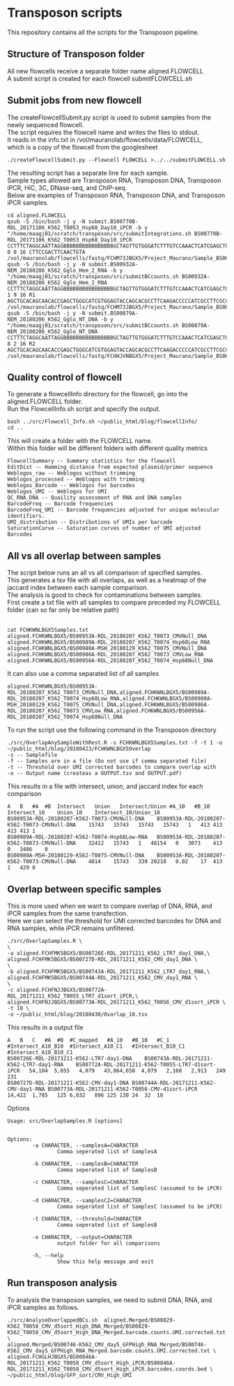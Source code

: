 # Transposon scripts 
This repository contains all the scripts for the Transposon pipeline.

## Structure of Transposon folder
All new flowcells receive a separate folder name aligned.FLOWCELL  
A submit script is created for each flowcell submitFLOWCELL.sh

## Submit jobs from new flowcell
The createFlowcellSubmit.py script is used to submit samples from the newly sequenced flowcell.  
The script requires the flowcell name and writes the files to stdout.  
It reads in the info.txt in /vol/mauranolab/flowcells/data/FLOWCELL,  
which is a copy of the flowcell from the googlesheet

```
./createFlowcellSubmit.py --Flowcell FLOWCELL >../../submitFLOWCELL.sh
```

The resulting script has a separate line for each sample.  
Sample types allowed are Transposon RNA, Transposon DNA, Transposon iPCR, HiC, 3C, DNase-seq, and ChIP-seq.  
Below are examples of Transposon RNA, Transposon DNA, and Transposon iPCR samples.  
```
cd aligned.FLOWCELL
qsub -S /bin/bash -j y -N submit.BS00770B-RDL_20171106_K562_T0053_Hsp68_Day10_iPCR -b y "/home/maagj01/scratch/transposon/src/submitIntegrations.sh BS00770B-RDL_20171106_K562_T0053_Hsp68_Day10_iPCR CCTTTCTAGGCAATTAGGBBBBBBBBBBBBBBBBGCTAGTTGTGGGATCTTTGTCCAAACTCATCGAGCTCGGGA 0 0 16 CTTCCGACTTCAACTGTA /vol/mauranolab/flowcells/fastq/FCHM73JBGX5/Project_Maurano/Sample_BS00770B/"
qsub -S /bin/bash -j y -N submit.BS00932A-NEM_20180206_K562_Gglo_Hem_2_RNA -b y "/home/maagj01/scratch/transposon/src/submitBCcounts.sh BS00932A-NEM_20180206_K562_Gglo_Hem_2_RNA CCTTTCTAGGCAATTAGGBBBBBBBBBBBBBBBBGCTAGTTGTGGGATCTTTGTCCAAACTCATCGAGCTCGGGA 1 9 16 R1 AGCTGCACAGCAACACCGAGCTGGGCATCGTGGAGTACCAGCACGCCTTCAAGACCCCCATCGCCTTCGCCAGATC /vol/mauranolab/flowcells/fastq/FCHM73JBGX5/Project_Maurano/Sample_BS00932A/"
qsub -S /bin/bash -j y -N submit.BS00879A-NEM_20180206_K562_Gglo_NT_DNA -b y "/home/maagj01/scratch/transposon/src/submitBCcounts.sh BS00879A-NEM_20180206_K562_Gglo_NT_DNA CCTTTCTAGGCAATTAGGBBBBBBBBBBBBBBBBGCTAGTTGTGGGATCTTTGTCCAAACTCATCGAGCTCGGGA 8 2 16 R2 AGCTGCACAGCAACACCGAGCTGGGCATCGTGGAGTACCAGCACGCCTTCAAGACCCCCATCGCCTTCGCCAGATC /vol/mauranolab/flowcells/fastq/FCHHJVNBGX5/Project_Maurano/Sample_BS00879A/"
```


## Quality control of flowcell
To generate a flowcellInfo directory for the flowcell, go into the aligned.FLOWCELL folder.  
Run the FlowcellInfo.sh script and specify the output.  
```
bash ../src/Flowcell_Info.sh ~/public_html/blog/flowcellInfo/
cd ..
```

This will create a folder with the FLOWCELL name.  
Within this folder will be different folders with different quality metrics
```
FlowcellSummary -- Summary statistics for the flowcell
EditDist -- Hamming distance from expected plasmid/primer sequence
Weblogos_raw -- Weblogos without trimming
Weblogos_processed -- Weblogos with trimming
Weblogos_Barcode -- Weblogos for barcodes
Weblogos_UMI -- Weblogos for UMI
QC_RNA_DNA -- Quaility assessment of RNA and DNA samples
BarcodeFreq -- Barcode frequencies
BarcodeFreq_UMI -- Barcode frequencies adjusted for unique molecular identifiers.
UMI_distribution -- Distributions of UMIs per barcode
SaturationCurve -- Saturation curves of number of UMI adjusted Barcodes
```

## All vs all overlap between samples
The script below runs an all vs all comparison of specified samples.  
This generates a tsv file with all overlaps, as well as a heatmap of the jaccard index between each sample comparison.  
The analysis is good to check for contaminations between samples.  
First create a txt file with all samples to compare preceded my FLOWCELL folder (can so far only be relative path)  
<br>

```
cat FCHKWNLBGX5Samples.txt
aligned.FCHKWNLBGX5/BS00953A-RDL_20180207_K562_T0073_CMVNull_DNA
aligned.FCHKWNLBGX5/BS00989A-RDL_20180207_K562_T0074_Hsp68Low_RNA
aligned.FCHKWNLBGX5/BS00980A-MSH_20180129_K562_T0075_CMVNull_DNA
aligned.FCHKWNLBGX5/BS00986A-RDL_20180207_K562_T0073_CMVLow_RNA
aligned.FCHKWNLBGX5/BS00956A-RDL_20180207_K562_T0074_Hsp68Null_DNA
```

It can also use a comma separated list of all samples
```
aligned.FCHKWNLBGX5/BS00953A-RDL_20180207_K562_T0073_CMVNull_DNA,aligned.FCHKWNLBGX5/BS00989A-RDL_20180207_K562_T0074_Hsp68Low_RNA,aligned.FCHKWNLBGX5/BS00980A-MSH_20180129_K562_T0075_CMVNull_DNA,aligned.FCHKWNLBGX5/BS00986A-RDL_20180207_K562_T0073_CMVLow_RNA,aligned.FCHKWNLBGX5/BS00956A-RDL_20180207_K562_T0074_Hsp68Null_DNA
```

To run the script use the following command in the Transposon directory
```
./src/OverlapAnySampleWithRest.R -s FCHKWNLBGX5Samples.txt -f -t 1 -o ~/public_html/blog/20180423/FCHKWNLBGX5Overlap
-s -- Samplefile
-f -- Samples are in a file (Do not use if comma separated file)
-t -- Threshold over UMI corrected barcodes to compare overlap with
-o -- Output name (createas a OUTPUT.tsv and OUTPUT.pdf)
```


This results in a file with intersect, union, and jaccard index for each comparison
```
A	B	#A	#B	Intersect	Union	Intersect/Union	#A_10	#B_10	Intersect_10	Union_10	Intersect_10/Union_10
BS00953A-RDL-20180207-K562-T0073-CMVNull-DNA	BS00953A-RDL-20180207-K562-T0073-CMVNull-DNA	15743	15743	15743	15743	1	413	413	413	413	1
BS00989A-RDL-20180207-K562-T0074-Hsp68Low-RNA	BS00953A-RDL-20180207-K562-T0073-CMVNull-DNA	32412	15743	1	48154	0	3073	413	0	3486	0
BS00980A-MSH-20180129-K562-T0075-CMVNull-DNA	BS00953A-RDL-20180207-K562-T0073-CMVNull-DNA	4814	15743	339	20218	0.02	17	413	1	429	0 
```

## Overlap between specific samples
This is more used when we want to compare overlap of DNA, RNA, and iPCR samples from the same transfection.  
Here we can select the threshold for UMI corrected barcodes for DNA and RNA samples, while iPCR remains unfiltered.

```
./src/OverlapSamples.R \
\
-a aligned.FCHFMK5BGX5/BS00726E-RDL_20171211_K562_LTR7_day1_DNA,\
aligned.FCHFMK5BGX5/BS00727D-RDL_20171211_K562_CMV_day1_DNA \
\
-b aligned.FCHFMK5BGX5/BS00743A-RDL_20171211_K562_LTR7_day1_RNA,\
aligned.FCHFMK5BGX5/BS00744A-RDL_20171211_K562_CMV_day1_RNA \
\
-c aligned.FCHFNJJBGX5/BS00772A-RDL_20171211_K562_T0055_LTR7_d1sort_iPCR,\
aligned.FCHFNJJBGX5/BS00773A-RDL_20171211_K562_T0056_CMV_d1sort_iPCR \
-t 10 \
-o ~/public_html/blog/20180430/Ovarlap_10.tsv 
```

This results in a output file
```
A	B	C	#A	#B	#C_mapped	#A_10	#B_10	#C_1	#Intersect_A10_B10	#Intersect_A10_C1	#Intersect_B10_C1	#Intersect_A10_B10_C1
BS00726E-RDL-20171211-K562-LTR7-day1-DNA	BS00743A-RDL-20171211-K562-LTR7-day1-RNA	BS00772A-RDL-20171211-K562-T0055-LTR7-d1sort-iPCR	54,104	5,655	4,079	43,864,658	4,079	2,160	2,913	249	231
BS00727D-RDL-20171211-K562-CMV-day1-DNA	BS00744A-RDL-20171211-K562-CMV-day1-RNA	BS00773A-RDL-20171211-K562-T0056-CMV-d1sort-iPCR	14,422	1,785	125	6,032	896	125	130	24	32	18
```

Options
```
Usage: src/OverlapSamples.R [options]


Options:
        -a CHARACTER, --samplesA=CHARACTER
                Comma seperated list of SamplesA

        -b CHARACTER, --samplesB=CHARACTER
                Comma seperated list of SamplesB

        -c CHARACTER, --samplesC=CHARACTER
                Comma seperated list of SamplesC (assumed to be iPCR)

        -d CHARACTER, --samplesC2=CHARACTER
                Comma seperated list of SamplesC (assumed to be iPCR)

        -t CHARACTER, --threshold=CHARACTER
                Comma seperated list of SamplesB

        -o CHARACTER, --output=CHARACTER
                output folder for all comparisons

        -h, --help
                Show this help message and exit
```



## Run transposon analysis
To analysis the transposon samples, we need to submit DNA, RNA, and iPCR samples as follows.

```
./src/AnalyseOverlappedBCs.sh  aligned.Merged/BS00829-K562_T0058_CMV_d5sort_High_DNA_Merged/BS00829-K562_T0058_CMV_d5sort_High_DNA_Merged.barcode.counts.UMI.corrected.txt \
aligned.Merged/BS00746-K562_CMV_day5_GFPHigh_RNA_Merged/BS00746-K562_CMV_day5_GFPHigh_RNA_Merged.barcode.counts.UMI.corrected.txt \
aligned.FCHGLHJBGX5/BS00846A-RDL_20171211_K562_T0058_CMV_d5sort_High_iPCR/BS00846A-RDL_20171211_K562_T0058_CMV_d5sort_High_iPCR.barcodes.coords.bed \
~/public_html/blog/GFP_sort/CMV_High_UMI

```





